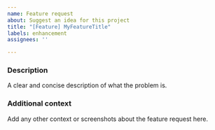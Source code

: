 ```yaml
---
name: Feature request
about: Suggest an idea for this project
title: "[Feature] MyFeatureTitle"
labels: enhancement
assignees: ''

---
```


### Description

A clear and concise description of what the problem is.

### Additional context

Add any other context or screenshots about the feature request here.
